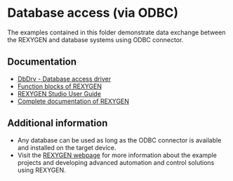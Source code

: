 Database access (via ODBC) 
==========================

The examples contained in this folder demonstrate data exchange between the 
REXYGEN and database systems using ODBC connector.

## Documentation ##

- [DbDrv - Database access driver](https://www.rexygen.com/doc/PDF/ENGLISH/DbDrv_ENG.pdf)
- [Function blocks of REXYGEN](https://www.rexygen.com/doc/PDF/ENGLISH/BRef_ENG.pdf)
- [REXYGEN Studio User Guide](https://www.rexygen.com/doc/PDF/ENGLISH/RexygenStudio_ENG.pdf)
- [Complete documentation of REXYGEN](http://www.rexygen.com/documentation-and-support)

## Additional information ##
- Any database can be used as long as the ODBC connector is available and 
installed on the target device. 
- Visit the [REXYGEN webpage](http://www.rexygen.com) 
for more information about the example projects and developing advanced automation and 
control solutions using REXYGEN.

